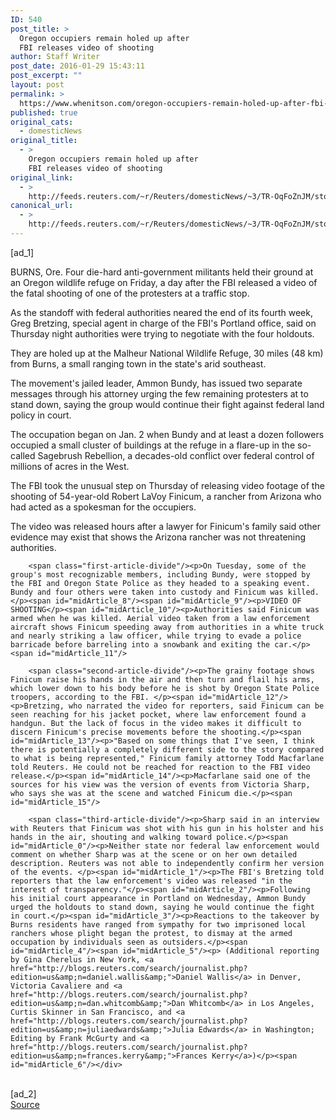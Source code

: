 ```yaml
---
ID: 540
post_title: >
  Oregon occupiers remain holed up after
  FBI releases video of shooting
author: Staff Writer
post_date: 2016-01-29 15:43:11
post_excerpt: ""
layout: post
permalink: >
  https://www.whenitson.com/oregon-occupiers-remain-holed-up-after-fbi-releases-video-of-shooting/
published: true
original_cats:
  - domesticNews
original_title:
  - >
    Oregon occupiers remain holed up after
    FBI releases video of shooting
original_link:
  - >
    http://feeds.reuters.com/~r/Reuters/domesticNews/~3/TR-OqFoZnJM/story01.htm
canonical_url:
  - >
    http://feeds.reuters.com/~r/Reuters/domesticNews/~3/TR-OqFoZnJM/story01.htm
---
```

 [ad_1]
<br><div id="articleText">
<span id="midArticle_start"/>

<span id="midArticle_0"/><span class="focusParagraph" readability="6"><p><span class="articleLocation">BURNS, Ore.</span> Four die-hard anti-government militants held their ground at an Oregon wildlife refuge on Friday, a day after the FBI released a video of the fatal shooting of one of the protesters at a traffic stop.</p></span><span id="midArticle_1"/><p>As the standoff with federal authorities neared the end of its fourth week, Greg Bretzing, special agent in charge of the FBI's Portland office, said on Thursday night authorities were trying to negotiate with the four holdouts.</p><span id="midArticle_2"/><p>They are holed up at the Malheur National Wildlife Refuge, 30 miles (48 km) from Burns, a small ranging town in the state's arid southeast. </p><span id="midArticle_3"/><p>The movement's jailed leader, Ammon Bundy, has issued two separate messages through his attorney urging the few remaining protesters at to stand down, saying the group would continue their fight against federal land policy in court.</p><span id="midArticle_4"/><p>The occupation began on Jan. 2  when Bundy and at least a dozen followers occupied a small cluster of buildings at the refuge in a flare-up in the so-called Sagebrush Rebellion, a decades-old conflict over federal control of millions of acres in the West. </p><span id="midArticle_5"/><p>The FBI took the unusual step on Thursday of releasing video footage of the shooting of 54-year-old Robert LaVoy Finicum, a rancher from Arizona who had acted as a spokesman for the occupiers.</p><span id="midArticle_6"/><p>The video was released hours after a lawyer for Finicum's family said other evidence may exist that shows the Arizona rancher was not threatening authorities.</p><span id="midArticle_7"/>
        
        <span class="first-article-divide"/><p>On Tuesday, some of the group's most recognizable members, including Bundy, were stopped by the FBI and Oregon State Police as they headed to a speaking event. Bundy and four others were taken into custody and Finicum was killed.</p><span id="midArticle_8"/><span id="midArticle_9"/><p>VIDEO OF SHOOTING</p><span id="midArticle_10"/><p>Authorities said Finicum was armed when he was killed. Aerial video taken from a law enforcement aircraft shows Finicum speeding away from authorities in a white truck and nearly striking a law officer, while trying to evade a police barricade before barreling into a snowbank and exiting the car.</p><span id="midArticle_11"/>
        
        <span class="second-article-divide"/><p>The grainy footage shows Finicum raise his hands in the air and then turn and flail his arms, which lower down to his body before he is shot by Oregon State Police troopers, according to the FBI. </p><span id="midArticle_12"/><p>Bretzing, who narrated the video for reporters, said Finicum can be seen reaching for his jacket pocket, where law enforcement found a handgun. But the lack of focus in the video makes it difficult to discern Finicum's precise movements before the shooting.</p><span id="midArticle_13"/><p>"Based on some things that I've seen, I think there is potentially a completely different side to the story compared to what is being represented," Finicum family attorney Todd Macfarlane told Reuters. He could not be reached for reaction to the FBI video release.</p><span id="midArticle_14"/><p>Macfarlane said one of the sources for his view was the version of events from Victoria Sharp, who says she was at the scene and watched Finicum die.</p><span id="midArticle_15"/>
        
        <span class="third-article-divide"/><p>Sharp said in an interview with Reuters that Finicum was shot with his gun in his holster and his hands in the air, shouting and walking toward police.</p><span id="midArticle_0"/><p>Neither state nor federal law enforcement would comment on whether Sharp was at the scene or on her own detailed description. Reuters was not able to independently confirm her version of the events. </p><span id="midArticle_1"/><p>The FBI's Bretzing told reporters that the law enforcement's video was released "in the interest of transparency."</p><span id="midArticle_2"/><p>Following his initial court appearance in Portland on Wednesday, Ammon Bundy urged the holdouts to stand down, saying he would continue the fight in court.</p><span id="midArticle_3"/><p>Reactions to the takeover by Burns residents have ranged from sympathy for two imprisoned local ranchers whose plight began the protest, to dismay at the armed occupation by individuals seen as outsiders.</p><span id="midArticle_4"/><span id="midArticle_5"/><p> (Additional reporting by Gina Cherelus in New York, <a href="http://blogs.reuters.com/search/journalist.php?edition=us&amp;n=daniel.wallis&amp;">Daniel Wallis</a> in Denver, Victoria Cavaliere and <a href="http://blogs.reuters.com/search/journalist.php?edition=us&amp;n=dan.whitcomb&amp;">Dan Whitcomb</a> in Los Angeles, Curtis Skinner in San Francisco, and <a href="http://blogs.reuters.com/search/journalist.php?edition=us&amp;n=juliaedwards&amp;">Julia Edwards</a> in Washington; Editing by Frank McGurty and <a href="http://blogs.reuters.com/search/journalist.php?edition=us&amp;n=frances.kerry&amp;">Frances Kerry</a>)</p><span id="midArticle_6"/></div>
<br>[ad_2]
<br><a href="http://feeds.reuters.com/~r/Reuters/domesticNews/~3/TR-OqFoZnJM/story01.htm">Source </a>